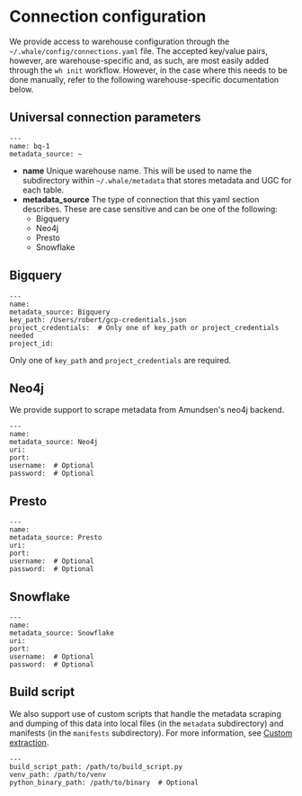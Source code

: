 # Connection configuration

We provide access to warehouse configuration through the `~/.whale/config/connections.yaml` file. The accepted key/value pairs, however, are warehouse-specific and, as such, are most easily added through the `wh init` workflow. However, in the case where this needs to be done manually, refer to the following warehouse-specific documentation below.

## Universal connection parameters

```text
---
name: bq-1
metadata_source: ~

```

* **name** Unique warehouse name. This will be used to name the subdirectory within `~/.whale/metadata` that stores metadata and UGC for each table.
* **metadata\_source** The type of connection that this yaml section describes. These are case sensitive and can be one of the following:
  * Bigquery
  * Neo4j
  * Presto
  * Snowflake

## Bigquery

```text
---
name: 
metadata_source: Bigquery
key_path: /Users/robert/gcp-credentials.json
project_credentials:  # Only one of key_path or project_credentials needed
project_id:
```

Only one of `key_path` and `project_credentials` are required.

## Neo4j

We provide support to scrape metadata from Amundsen's neo4j backend.

```text
---
name: 
metadata_source: Neo4j
uri:
port:
username:  # Optional
password:  # Optional
```

## Presto

```text
---
name: 
metadata_source: Presto
uri:
port:
username:  # Optional
password:  # Optional
```

## Snowflake

```text
---
name:
metadata_source: Snowflake
uri:
port:
username:  # Optional
password:  # Optional
```

## Build script

We also support use of custom scripts that handle the metadata scraping and dumping of this data into local files \(in the `metadata` subdirectory\) and manifests \(in the `manifests` subdirectory\). For more information, see [Custom extraction](../for-developers/custom-extraction.md).

```text
---
build_script_path: /path/to/build_script.py
venv_path: /path/to/venv
python_binary_path: /path/to/binary  # Optional

```


